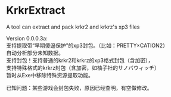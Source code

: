 # KrkrExtract
A tool can extract and pack krkr2 and krkrz's xp3 files  

Version 0.0.0.3a:  
支持提取带“早期傻逼保护”的xp3封包。（比如：PRETTY×CATION2）  
自动分析部分未知数据。  
支持封包！支持普通的krkr2和krkrz的xp3格式封包（含加密），  
支持特殊格式的krkrz封包（含加密，如柚子社的サノバウィッチ）  
暂时从Exe中移除特殊资源提取功能。  
  
已知问题：某些游戏会封包失败，原因已经查明，有空做修改。  
